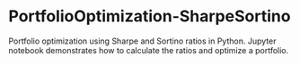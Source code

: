 # PortfolioOptimization-SharpeSortino
Portfolio optimization using Sharpe and Sortino ratios in Python. Jupyter notebook demonstrates how to calculate the ratios and optimize a portfolio.
